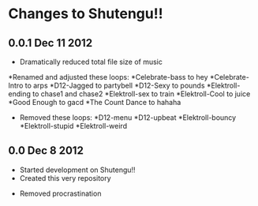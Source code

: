 Changes to Shutengu!!
=====================

0.0.1 Dec 11 2012
-----------------
- Dramatically reduced total file size of music

*Renamed and adjusted these loops:
  *Celebrate-bass to hey
  *Celebrate-Intro to arps
  *D12-Jagged to partybell
  *D12-Sexy to pounds
  *Elektroll-ending to chase1 and chase2
  *Elektroll-sex to train
  *Elektroll-Cool to juice
  *Good Enough to gacd
  *The Count Dance to hahaha

* Removed these loops:
  *D12-menu
  *D12-upbeat
  *Elektroll-bouncy
  *Elektroll-stupid
  *Elektroll-weird

0.0 Dec 8 2012
--------------
+ Started development on Shutengu!!
+ Created this very repository
- Removed procrastination